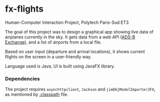 # fx-flights
Human-Computer Interaction Project, Polytech Paris-Sud ET3

The goal of this project was to design a graphical app showing live data of airplanes currently in the sky.
It gets data from a web API ([ADS-B Exchange](https://public-api.adsbexchange.com/)), and a list of airports from a local file.

Based on user input (departure and arrival locations), it shows current flights on the screen in a user-friendly way.

Language used is Java, UI is built using JavaFX library.


### Dependencies
The project requires `asynchttpclient`, `Jackson` and `jimObjModelImporterJFX`, as mentioned by [.classpath](.classpath) file.

